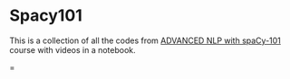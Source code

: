 # Spacy101

This is a collection of all the codes from [ADVANCED NLP with spaCy-101](https://course.spacy.io/en) course with videos in a notebook. 

=
